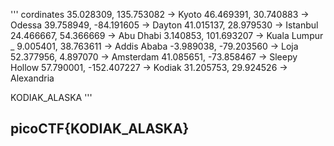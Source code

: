 '''
cordinates
35.028309, 135.753082  -> Kyoto
46.469391, 30.740883   -> Odessa
39.758949, -84.191605  -> Dayton
41.015137, 28.979530   -> Istanbul
24.466667, 54.366669   -> Abu Dhabi
3.140853, 101.693207   -> Kuala Lumpur
_
9.005401, 38.763611    -> Addis Ababa
-3.989038, -79.203560  -> Loja
52.377956, 4.897070    -> Amsterdam
41.085651, -73.858467  -> Sleepy Hollow
57.790001, -152.407227 -> Kodiak
31.205753, 29.924526   -> Alexandria

KODIAK_ALASKA
'''

## picoCTF{KODIAK_ALASKA}
